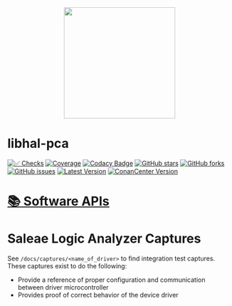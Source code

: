 <div align="center">
<img height="250" src="https://raw.githubusercontent.com/libhal/.github/main/profile/logo.png">
</div>

# libhal-pca

[![✅ Checks](https://github.com/libhal/libhal-pca/actions/workflows/ci.yml/badge.svg)](https://github.com/libhal/libhal-pca/actions/workflows/ci.yml)
[![Coverage](https://libhal.github.io/libhal-pca/coverage/coverage.svg)](https://libhal.github.io/libhal-pca/coverage/)
[![Codacy Badge](https://app.codacy.com/project/badge/Grade/b084e6d5962d49a9afcb275d62cd6586)](https://www.codacy.com/gh/libhal/libhal-pca/dashboard?utm_source=github.com&amp;utm_medium=referral&amp;utm_content=libhal/libhal-pca&amp;utm_campaign=Badge_Grade)
[![GitHub stars](https://img.shields.io/github/stars/libhal/libhal-pca.svg)](https://github.com/libhal/libhal-pca/stargazers)
[![GitHub forks](https://img.shields.io/github/forks/libhal/libhal-pca.svg)](https://github.com/libhal/libhal-pca/network)
[![GitHub issues](https://img.shields.io/github/issues/libhal/libhal.svg)](https://github.com/libhal/libhal/issues)
[![Latest Version](https://libhal.github.io/libhal-pca/latest_version.svg)](https://github.com/libhal/libhal-pca/blob/main/conanfile.py)
[![ConanCenter Version](https://repology.org/badge/version-for-repo/conancenter/libhal-pca.svg)](https://conan.io/center/libhal-pca)

# [📚 Software APIs](https://libhal.github.io/libhal-pca/api)

# Saleae Logic Analyzer Captures

See `/docs/captures/<name_of_driver>` to find integration test captures. These
captures exist to do the following:

- Provide a reference of proper configuration and communication between driver
  microcontroller
- Provides proof of correct behavior of the device driver
